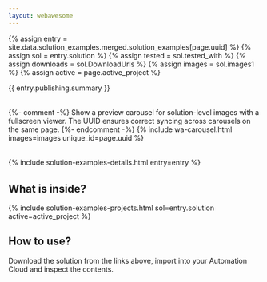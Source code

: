```yaml
---
layout: webawesome
---
```



{% assign entry = site.data.solution_examples.merged.solution_examples[page.uuid] %}
{% assign sol = entry.solution %}
{% assign tested = sol.tested_with %}
{% assign downloads = sol.DownloadUrls %}
{% assign images = sol.images1 %}
{% assign active = page.active_project %}


{{ entry.publishing.summary }}

<div style="margin-block: 2rem;">
  <!-- content here -->
</div>

{%- comment -%}
  Show a preview carousel for solution-level images with a fullscreen viewer.
  The UUID ensures correct syncing across carousels on the same page.
{%- endcomment -%}
{% include wa-carousel.html images=images unique_id=page.uuid %}

<div style="margin-block: 2rem;">
  <!-- content here -->
</div>

{% include solution-examples-details.html entry=entry %}

<div style="margin-block: 2rem;">
  <!-- content here -->
</div>

<h2>What is inside?</h2>

{% include solution-examples-projects.html sol=entry.solution active=active_project %}

<h2>How to use?</h2>

Download the solution from the links above, import into your Automation Cloud and inspect the contents.
